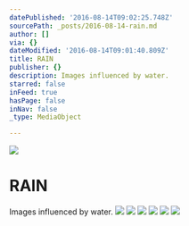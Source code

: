 ```yaml
---
datePublished: '2016-08-14T09:02:25.748Z'
sourcePath: _posts/2016-08-14-rain.md
author: []
via: {}
dateModified: '2016-08-14T09:01:40.809Z'
title: RAIN
publisher: {}
description: Images influenced by water.
starred: false
inFeed: true
hasPage: false
inNav: false
_type: MediaObject

---
```

![](https://the-grid-user-content.s3-us-west-2.amazonaws.com/8929a9c9-76c3-401a-aa16-a8886204948e.jpg)

# RAIN

Images influenced by water.
![](https://the-grid-user-content.s3-us-west-2.amazonaws.com/ea1103e7-a5e8-4f97-9236-9f13ff254d51.jpg)
![](https://the-grid-user-content.s3-us-west-2.amazonaws.com/11908537-9917-4bd8-a23d-b5e8b0def11a.jpg)
![](https://the-grid-user-content.s3-us-west-2.amazonaws.com/68b1583c-2576-4225-b767-102e73179146.jpg)
![](https://the-grid-user-content.s3-us-west-2.amazonaws.com/de7e6c7f-5281-499b-8bae-38699da000e8.jpg)
![](https://the-grid-user-content.s3-us-west-2.amazonaws.com/ed825f6c-81cf-4fb0-bbbd-ee0480bbd5a8.jpg)
![](https://the-grid-user-content.s3-us-west-2.amazonaws.com/f97d009c-6ed7-4a01-8f3d-0bceca3e7bbe.jpg)